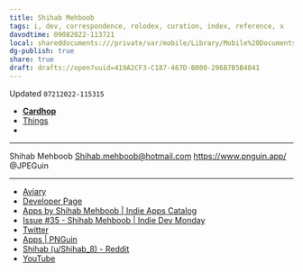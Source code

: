 ```yaml
---
title: Shihab Mehboob
tags: i, dev, correspondence, rolodex, curation, index, reference, x
davodtime: 09082022-113721
local: shareddocuments:///private/var/mobile/Library/Mobile%20Documents/iCloud~md~obsidian/Documents/OBSHIDDIAN/drafts/419A2CF3-C187-467D-B000-296B7B5B4841.md
dg-publish: true
share: true
draft: drafts://open?uuid=419A2CF3-C187-467D-B000-296B7B5B4841
---
```

Updated `07212022-115315`

- [**Cardhop**](x-cardhop://show?id=contact:B895F54F-D185-41E5-834D-F9F5E8F08BDA&contact=Shihab%20Mehboob)
- [Things](things:///show?id=DbhnZQ5oS4HEPKW9gsTVVU)
- 

---

Shihab Mehboob
Shihab.mehboob@hotmail.com
https://www.pnguin.app/
@JPEGuin

---

- [Aviary](https://www.theaviary.app/)
- [Developer Page](https://tools.applemediaservices.com/developer/1533949185)
- [Apps by Shihab Mehboob | Indie Apps Catalog](https://indiecatalog.app/developer/1533949185)
- [Issue #35 - Shihab Mehboob | Indie Dev Monday](https://indiedevmonday.com/issue-35)
- [Twitter](https://Twitter/JPEGuin)
- [Apps | PNGuin](https://www.pnguin.app/)
- [Shihab (u/Shihab_8) - Reddit](https://www.reddit.com/user/Shihab_8/)
- [YouTube](https://www.youtube.com/channel/UCijLouOIEubk4WJ5R8XWsbg/)